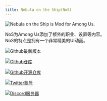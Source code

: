```yaml
---
title: Nebula on the Ship(NoS)
---
```


![Nebula on the Ship is Mod for Among Us.](/Image/NoS.png)

NoS为Among Us添加了额外的职业、设置等内容。<br>
NoS的特点是拥有一个非常精美的UI动画。

<div align="center">
<VPCard
  title="Dolly1016"
  desc="开发者"
  logo="/Image/Dolly1016.png"
  link="https://github.com/Dolly1016"
/>
</div>

![Github最新版本](https://badgen.net/github/release/Dolly1016/Nebula?icon=github)

[![Github仓库](https://badgen.net/badge/Github/Repository/github?icon=github)](https://github.com/Dolly1016/Nebula)

[![Github开源仓库](https://badgen.net/badge/Public/Repository/github?icon=github)](https://github.com/Dolly1016/Nebula-Public)

[![Twitter账号](https://badgen.net/badge/X/(Twitter)/1A9DEF?icon=twitter)](https://twitter.com/NebulaOnTheShip)

[![Discord服务器](https://badgen.net/badge/Discord/Server/5662F6?icon=discord)](https://discord.gg/kHNZD4pq9E)
